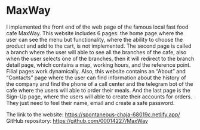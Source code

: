 # MaxWay
I implemented the front end of the web page of the famous local fast food cafe MaxWay. 
This website includes 6 pages: the home page where the user can see the menu but functionality, where the ability to choose the product and add to the cart, is not implemented.
The second page is called a branch where the user will able to see all the branches of the cafe, also when the user selects one of the branches, 
then it will redirect to the branch detail page, which contains a map, working hours, and the reference point. Filial pages work dynamically. 
Also, this website contains an “About” and “Contacts” page where the user can find information about the history of the company and find the phone of a call center 
and the telegram bot of the cafe where the users will able to order their meals. And the last page is the Sign-Up page, where the users will able to create their accounts
for orders. They just need to feel their name, email and create a safe password.

The link to the website: https://spontaneous-chaja-68019c.netlify.app/
GitHub repository: https://github.com/00014227/MaxWay
